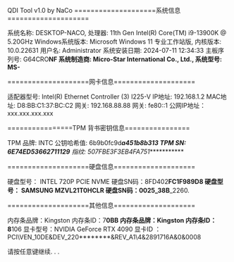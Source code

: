 QDI Tool v1.0 by NaCo
====================系统信息====================

系统名称: DESKTOP-NACO, 处理器: 11th Gen Intel(R) Core(TM) i9-13900K @ 5.20GHz
Windows系统版本: Microsoft Windows 11 专业工作站版, 内核版本: 10.0.22631
用户名: Administrator
系统安装日期: 2024-07-11 12:34:33
主板序列号: G64CRO****NF
系统制造商: Micro-Star International Co., Ltd., 系统型号: MS-****

====================网卡信息====================

适配器型号: Intel(R) Ethernet Controller (3) I225-V
IP地址: 192.168.1.2
MAC地址: D8:BB:C1:37:BC:C2
网关: 192.168.88.88
网关: fe80::1
公网IP地址：xxx.xxx.xxx.xxx

================TPM 背书密钥信息================

TPM 品牌:  INTC
公钥哈希值: 6b9b0fc9d******************a451b8b313*****
TPM SN: 6E74ED53662711********129****
指纹:  507FBE3F3EB4FA751************

====================硬盘信息====================

硬盘型号： INTEL 720P PCIE NVME 硬盘SN码：8FD402********FC1F989D8
硬盘型号： SAMSUNG MZVL21T0HCLR 硬盘SN码：0025_38B********_2260.

====================其他信息====================

内存条品牌：Kingston 内存条ID：7********0BB
内存条品牌：Kingston 内存条ID：8********106
显卡型号：NVIDIA GeForce RTX 4090 显卡ID ：PCI\VEN_10DE&DEV_220********&REV_A1\4&2891716A&0&0008

请按任意键继续. . .
